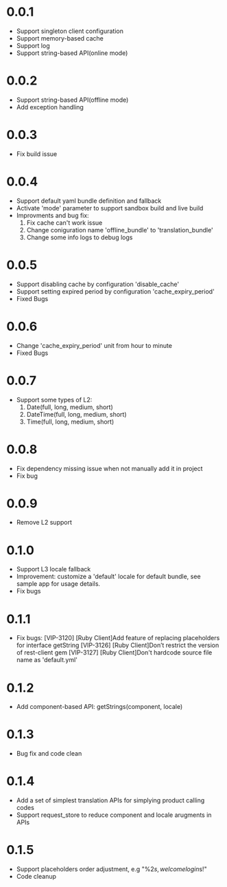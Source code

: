 # 0.0.1
- Support singleton client configuration
- Support memory-based cache
- Support log
- Support string-based API(online mode)

# 0.0.2
- Support string-based API(offline mode)
- Add exception handling

# 0.0.3
- Fix build issue

# 0.0.4
- Support default yaml bundle definition and fallback
- Activate 'mode' parameter to support sandbox build and live build
- Improvments and bug fix: 
    1. Fix cache can't work issue
    2. Change coniguration name 'offline_bundle' to 'translation_bundle'
    3. Change some info logs to debug logs

# 0.0.5
- Support disabling cache by configuration 'disable_cache'
- Support setting expired period by configuration 'cache_expiry_period'
- Fixed Bugs
    
# 0.0.6
- Change 'cache_expiry_period' unit from hour to minute
- Fixed Bugs

# 0.0.7
- Support some types of L2:
    1. Date(full, long, medium, short)
    2. DateTime(full, long, medium, short)
    3. Time(full, long, medium, short)

# 0.0.8
- Fix dependency missing issue when not manually add it in project
- Fix bug

# 0.0.9
- Remove L2 support

# 0.1.0
- Support L3 locale fallback
- Improvement: customize a 'default' locale for default bundle, see sample app for usage details.
- Fix bugs

# 0.1.1
- Fix bugs:
[VIP-3120] [Ruby Client]Add feature of replacing placeholders for interface getString
[VIP-3126] [Ruby Client]Don’t restrict the version of rest-client gem
[VIP-3127] [Ruby Client]Don't hardcode source file name as 'default.yml'

# 0.1.2
- Add component-based API: getStrings(component, locale)

# 0.1.3
- Bug fix and code clean

# 0.1.4
- Add a set of simplest translation APIs for simplying product calling codes
- Support request_store to reduce component and locale arugments in APIs

# 0.1.5
- Support placeholders order adjustment, e.g "%2$s, welcome login %1$s!"
- Code cleanup
